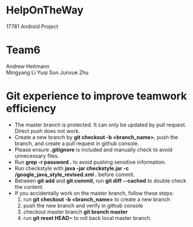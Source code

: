 # HelpOnTheWay
17781 Android Project

# Team6 
Andrew Heitmann<br>
Mingyang Li
Yuqi Sun
Junxue Zhu

# Git experience to improve teamwork efficiency
* The master branch is protected. It can only be updated by pull request. Direct push does not work.
* Create a new branch by **git checkout -b <branch_name>**, push the branch, and create a pull request in github console.
* Please ensure **.gitignore** is included and manually check to avoid unnecessary files.
* Run **grep -r password .** to avoid pushing sensitive information.
* Run checkstyle with **java -jar checkstyle.jar -c /google_java_style_revised.xml .** before commit.
* Between **git add** and **git commit**, run **git diff --cached** to double check the content.
* If you accidentally work on the master branch, follow these steps:
   1. run **git checkout -b <branch_name>** to create a new branch
   2. push the new branch and verify in github console
   3. checkout master branch **git branch master**
   4. run **git reset HEAD~** to roll back local master branch.
